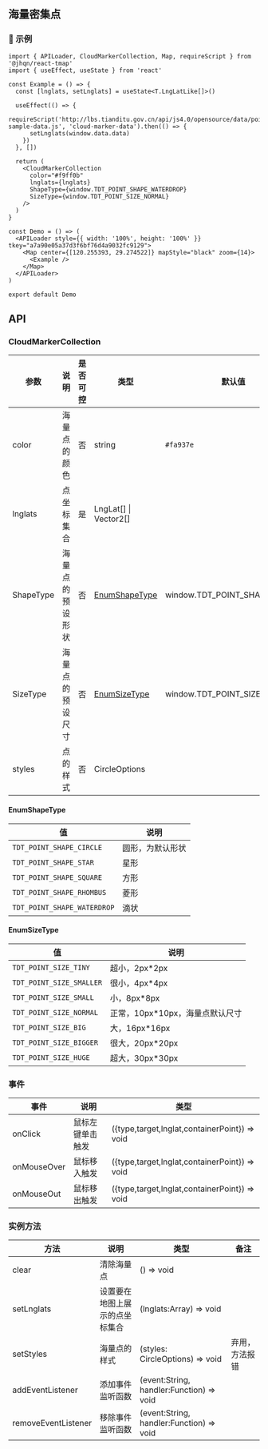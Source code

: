 ## 海量密集点

### 🔨 示例

```tsx
import { APILoader, CloudMarkerCollection, Map, requireScript } from '@jhqn/react-tmap'
import { useEffect, useState } from 'react'

const Example = () => {
  const [lnglats, setLnglats] = useState<T.LngLatLike[]>()

  useEffect(() => {
    requireScript('http://lbs.tianditu.gov.cn/api/js4.0/opensource/data/points-sample-data.js', 'cloud-marker-data').then(() => {
      setLnglats(window.data.data)
    })
  }, [])

  return (
    <CloudMarkerCollection
      color="#f9ff0b"
      lnglats={lnglats}
      ShapeType={window.TDT_POINT_SHAPE_WATERDROP}
      SizeType={window.TDT_POINT_SIZE_NORMAL}
    />
  )
}

const Demo = () => (
  <APILoader style={{ width: '100%', height: '100%' }} tkey="a7a90e05a37d3f6bf76d4a9032fc9129">
    <Map center={[120.255393, 29.274522]} mapStyle="black" zoom={14}>
      <Example />
    </Map>
  </APILoader>
)

export default Demo
```

## API

### CloudMarkerCollection

| 参数      | 说明             | 是否可控 | 类型                            | 默认值                        |
| --------- | ---------------- | -------- | ------------------------------- | ----------------------------- |
| color     | 海量点的颜色     | 否       | string                          | `#fa937e`                     |
| lnglats   | 点坐标集合       | 是       | LngLat[] \| Vector2[]           |                               |
| ShapeType | 海量点的预设形状 | 否       | [EnumShapeType](#enumshapetype) | window.TDT_POINT_SHAPE_CIRCLE |
| SizeType  | 海量点的预设尺寸 | 否       | [EnumSizeType](#enumsizetype)   | window.TDT_POINT_SIZE_NORMAL  |
| styles    | 点的样式         | 否       | CircleOptions                   |                               |

#### EnumShapeType
| 值                          | 说明             |
| --------------------------- | ---------------- |
| `TDT_POINT_SHAPE_CIRCLE`    | 圆形，为默认形状 |
| `TDT_POINT_SHAPE_STAR`      | 星形             |
| `TDT_POINT_SHAPE_SQUARE`    | 方形             |
| `TDT_POINT_SHAPE_RHOMBUS`   | 菱形             |
| `TDT_POINT_SHAPE_WATERDROP` | 滴状             |

#### EnumSizeType
| 值                       | 说明                            |
| ------------------------ | ------------------------------- |
| `TDT_POINT_SIZE_TINY`    | 超小，2px*2px                   |
| `TDT_POINT_SIZE_SMALLER` | 很小，4px*4px                   |
| `TDT_POINT_SIZE_SMALL`   | 小，8px*8px                     |
| `TDT_POINT_SIZE_NORMAL`  | 正常，10px*10px，海量点默认尺寸 |
| `TDT_POINT_SIZE_BIG`     | 大，16px*16px                   |
| `TDT_POINT_SIZE_BIGGER`  | 很大，20px*20px                 |
| `TDT_POINT_SIZE_HUGE`    | 超大，30px*30px                 |

### 事件

| 事件        | 说明             | 类型                                          |
| ----------- | ---------------- | --------------------------------------------- |
| onClick     | 鼠标左键单击触发 | ({type,target,lnglat,containerPoint}) => void |
| onMouseOver | 鼠标移入触发     | ({type,target,lnglat,containerPoint}) => void |
| onMouseOut  | 鼠标移出触发     | ({type,target,lnglat,containerPoint}) => void |

### 实例方法

| 方法                | 说明                           | 类型                                     | 备注           |
| ------------------- | ------------------------------ | ---------------------------------------- | -------------- |
| clear               | 清除海量点                     | () => void                               |                |
| setLnglats          | 设置要在地图上展示的点坐标集合 | (lnglats:Array<LngLat>) => void          |                |
| setStyles           | 海量点的样式                   | (styles: CircleOptions) => void          | 弃用，方法报错 |
| addEventListener    | 添加事件监听函数               | (event:String, handler:Function) => void |                |
| removeEventListener | 移除事件监听函数               | (event:String, handler:Function) => void |                |
